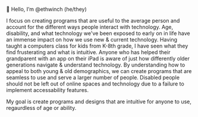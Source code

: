 👋 Hello, I’m @ethwinch (he/they)

I focus on creating programs that are useful to the average person and account for the different ways people interact with technology. Age, disability, and what technology we've been exposed to early on in life have an immense impact on how we use new & current technology. Having taught a computers class for kids from K-8th grade, I have seen what they find frusterating and what is intuitive. Anyone who has helped their grandparent with an app on their iPad is aware of just how differently older generations navigate & understand technology. By understanding how to appeal to both young & old demographics, we can create programs that are seamless to use and serve a larger number of people. Disabled people should not be left out of online spaces and technology due to a failure to implement accessability features.

My goal is create programs and designs that are intuitive for anyone to use, regaurdless of age or ability. 
